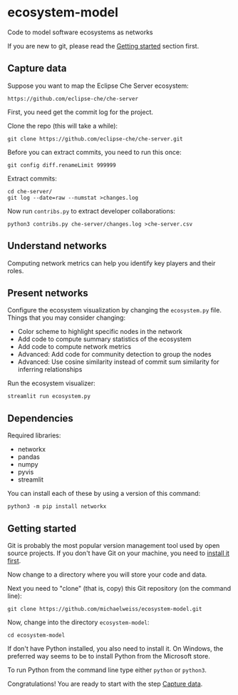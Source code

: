 # ecosystem-model
Code to model software ecosystems as networks

If you are new to git, please read the [Getting started](#getting-started) section first.

## Capture data
Suppose you want to map the Eclipse Che Server ecosystem:
```
https://github.com/eclipse-che/che-server
```
First, you need get the commit log for the project.

Clone the repo (this will take a while):
```
git clone https://github.com/eclipse-che/che-server.git
```

Before you can extract commits, you need to run this once:
```
git config diff.renameLimit 999999
```

Extract commits:
```
cd che-server/
git log --date=raw --numstat >changes.log
```

Now run ```contribs.py``` to extract developer collaborations:
```
python3 contribs.py che-server/changes.log >che-server.csv
```

## Understand networks

Computing network metrics can help you identify key players and their roles.

## Present networks

Configure the ecosystem visualization by changing the ```ecosystem.py``` file. Things that you may consider changing:

* Color scheme to highlight specific nodes in the network
* Add code to compute summary statistics of the ecosystem
* Add code to compute network metrics
* Advanced: Add code for community detection to group the nodes
* Advanced: Use cosine similarity instead of commit sum similarity for inferring relationships

Run the ecosystem visualizer:
```
streamlit run ecosystem.py
```

## Dependencies

Required libraries:

* networkx
* pandas
* numpy
* pyvis
* streamlit

You can install each of these by using a version of this command:
```
python3 -m pip install networkx
```

## Getting started

Git is probably the most popular version management tool used by open source projects. If you don't have Git on your machine, you need to [install it first](https://git-scm.com/book/en/v2/Getting-Started-Installing-Git).

Now change to a directory where you will store your code and data.

Next you need to "clone" (that is, copy) this Git repository (on the command line):
```
git clone https://github.com/michaelweiss/ecosystem-model.git
```

Now, change into the directory ```ecosystem-model```:
```
cd ecosystem-model
```

If don't have Python installed, you also need to install it. On Windows, the preferred way seems to be to install Python from the Microsoft store.

To run Python from the command line type either ```python``` or ```python3```.

Congratulations! You are ready to start with the step [Capture data](#capture-data).